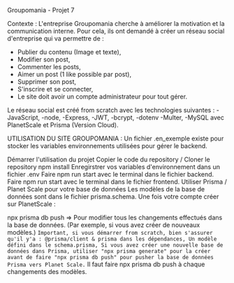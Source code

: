 Groupomania - Projet 7

Contexte : L'entreprise Groupomania cherche à améliorer la motivation et la communication interne. Pour cela, ils ont demandé à créer un réseau social d'entreprise qui va permettre de : 
- Publier du contenu (Image et texte),
- Modifier son post,
- Commenter les posts,
- Aimer un post (1 like possible par post),
- Supprimer son post, 
- S'inscrire et se connecter, 
- Le site doit avoir un compte administrateur pour tout gérer. 

Le réseau social est créé from scratch avec les technologies suivantes : 
-JavaScript, -node, -Express, -JWT, -bcrypt, -dotenv -Multer, -MySQL avec PlanetScale et Prisma (Version Cloud).

UTILISATION DU SITE GROUPOMANIA : 
Un fichier .en_exemple existe pour stocker les variables environnements utilisées pour gérer le backend.

Démarrer l'utilisation du projet
Copier le code du repository / Cloner le repository
npm install
Enregirstrer vos variables d'environnement dans un fichier .env
Faire npm run start avec le terminal dans le fichier backend.
Faire npm run start avec le terminal dans le fichier frontend.
Utiliser Prisma / Planet Scale pour votre base de données
Les modèles de la base de données sont dans le fichier prisma.schema. Une fois votre compte créer sur PlanetScale :

npx prisma db push => Pour modifier tous les changements effectués dans la base de données. (Par exemple, si vous avez créer de nouveaux modèles.) `Important, si vous démarrer from scratch, bien s'assurer qu'il y'a :
@prisma/client & prisma dans les dépendances,
Un modèle défini dans le schema.prisma,
Si vous avez créer une nouvelle base de données dans Prisma, utiliser "npx prisma generate" pour la créer avant de faire "npx prisma db push" pour pusher la base de données Prisma vers Planet Scale.`
Il faut faire npx prisma db push à chaque changements des modèles.
